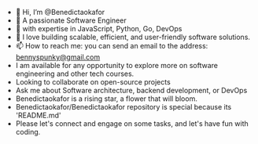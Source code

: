 - 👋 Hi, I’m @Benedictaokafor
- 👀 A passionate Software Engineer
- 🌱 with expertise in JavaScript, Python, Go, DevOps
- 💞️ I love building scalable, efficient, and user-friendly software solutions.
- 📫 How to reach me: you can send an email to the address: bennyspunky@gmail.com
- I am available for any opportunity to explore more on software engineering and other tech courses.
- Looking to collaborate on open-source projects
- Ask me about Software architecture, backend development, or DevOps
- Benedictaokafor is a rising star, a flower that will bloom.
- Benedictaokafor/Benedictaokafor repository is special because its 'README.md'
- Please let's connect and engage on some tasks, and let's have fun with coding.
<!---
Benedictaokafor/Benedictaokafor is a ✨ special ✨ repository because its `README.md` (this file) appears on your GitHub profile.
You can click the Preview link to take a look at your changes.
--->
